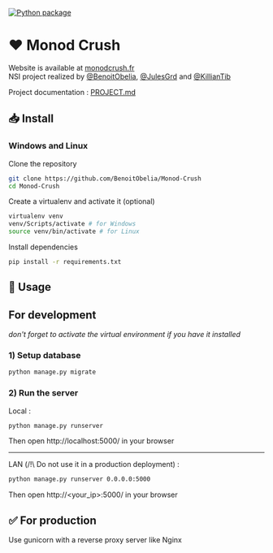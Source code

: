 [![Python package](https://github.com/BenoitObelia/Monod-Crush/actions/workflows/test.yml/badge.svg)](https://github.com/BenoitObelia/Monod-Crush/actions/workflows/test.yml)

# ♥️ Monod Crush

Website is available at [monodcrush.fr](https://monodcrush.fr)<br>
NSI project realized by [@BenoitObelia](https://github.com/BenoitObelia), [@JulesGrd](https://github.com/JulesGrd) and [@KillianTib](https://github.com/KillianTib)


Project documentation : [PROJECT.md](./PROJECT.md)

## 📥 Install

### Windows and Linux

Clone the repository
```bash
git clone https://github.com/BenoitObelia/Monod-Crush
cd Monod-Crush
```

Create a virtualenv and activate it (optional)
```bash
virtualenv venv
venv/Scripts/activate # for Windows
source venv/bin/activate # for Linux
```

Install dependencies
```bash
pip install -r requirements.txt
```

## 🧰 Usage

## For development
*don't forget to activate the virtual environment if you have it installed*

### 1) Setup database

```bash
python manage.py migrate
```

### 2) Run the server

Local :
```bash
python manage.py runserver
```
Then open http://localhost:5000/ in your browser

---
LAN (/!\ Do not use it in a production deployment) :
```bash
python manage.py runserver 0.0.0.0:5000
```
Then open http://<your_ip>:5000/ in your browser

## ✅ For production

Use gunicorn with a reverse proxy server like Nginx
